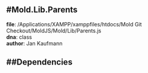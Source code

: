 
#Mold.Lib.Parents
---------------------------------------

__file__: /Applications/XAMPP/xamppfiles/htdocs/Mold Git Checkout/MoldJS/Mold/Lib/Parents.js  
__dna__: class  
__author__: Jan Kaufmann  

	






##Dependencies
--------------




 

 


 



		
